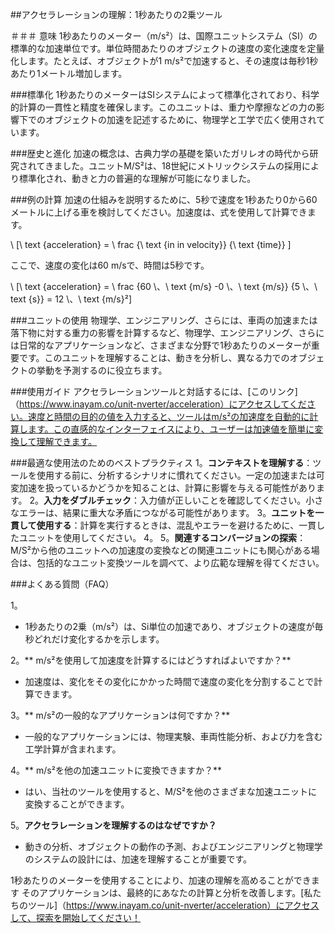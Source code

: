 ##アクセラレーションの理解：1秒あたりの2乗ツール

＃＃＃ 意味
1秒あたりのメーター（m/s²）は、国際ユニットシステム（SI）の標準的な加速単位です。単位時間あたりのオブジェクトの速度の変化速度を定量化します。たとえば、オブジェクトが1 m/s²で加速すると、その速度は毎秒1秒あたり1メートル増加します。

###標準化
1秒あたりのメーターはSIシステムによって標準化されており、科学的計算の一貫性と精度を確保します。このユニットは、重力や摩擦などの力の影響下でのオブジェクトの加速を記述するために、物理学と工学で広く使用されています。

###歴史と進化
加速の概念は、古典力学の基礎を築いたガリレオの時代から研究されてきました。ユニットM/S²は、18世紀にメトリックシステムの採用により標準化され、動きと力の普遍的な理解が可能になりました。

###例の計算
加速の仕組みを説明するために、5秒で速度を1秒あたり0から60メートルに上げる車を検討してください。加速度は、式を使用して計算できます。

\ [\ text {acceleration} = \ frac {\ text {in in velocity}} {\ text {time}} \]

ここで、速度の変化は60 m/sで、時間は5秒です。

\ [\ text {acceleration} = \ frac {60 \、\ text {m/s} -0 \、\ text {m/s}} {5 \、\ text {s}} = 12 \、\ text {m/s}²\]

###ユニットの使用
物理学、エンジニアリング、さらには、車両の加速または落下物に対する重力の影響を計算するなど、物理学、エンジニアリング、さらには日常的なアプリケーションなど、さまざまな分野で1秒あたりのメーターが重要です。このユニットを理解することは、動きを分析し、異なる力でのオブジェクトの挙動を予測するのに役立ちます。

###使用ガイド
アクセラレーションツールと対話するには、[このリンク]（https://www.inayam.co/unit-nverter/acceleration）にアクセスしてください。速度と時間の目的の値を入力すると、ツールはm/s²の加速度を自動的に計算します。この直感的なインターフェイスにより、ユーザーは加速値を簡単に変換して理解できます。

###最適な使用法のためのベストプラクティス
1。**コンテキストを理解する**：ツールを使用する前に、分析するシナリオに慣れてください。一定の加速または可変加速を扱っているかどうかを知ることは、計算に影響を与える可能性があります。
2。**入力をダブルチェック**：入力値が正しいことを確認してください。小さなエラーは、結果に重大な矛盾につながる可能性があります。
3。**ユニットを一貫して使用する**：計算を実行するときは、混乱やエラーを避けるために、一貫したユニットを使用してください。
4。
5。**関連するコンバージョンの探索**：M/S²から他のユニットへの加速度の変換などの関連ユニットにも関心がある場合は、包括的なユニット変換ツールを調べて、より広範な理解を得てください。

###よくある質問（FAQ）

1。
-  1秒あたりの2乗（m/s²）は、Si単位の加速であり、オブジェクトの速度が毎秒どれだけ変化するかを示します。

2。** m/s²を使用して加速度を計算するにはどうすればよいですか？**
- 加速度は、変化をその変化にかかった時間で速度の変化を分割することで計算できます。

3。** m/s²の一般的なアプリケーションは何ですか？**
- 一般的なアプリケーションには、物理​​実験、車両性能分析、および力を含む工学計算が含まれます。

4。** m/s²を他の加速ユニットに変換できますか？**
- はい、当社のツールを使用すると、M/S²を他のさまざまな加速ユニットに変換することができます。

5。**アクセラレーションを理解するのはなぜですか？**
- 動きの分析、オブジェクトの動作の予測、およびエンジニアリングと物理学のシステムの設計には、加速を理解することが重要です。

1秒あたりのメーターを使用することにより、加速の理解を高めることができます そのアプリケーションは、最終的にあなたの計算と分析を改善します。[私たちのツール]（https://www.inayam.co/unit-nverter/acceleration）にアクセスして、探索を開始してください！
